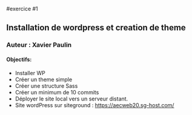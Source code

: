#exercice #1 

## Installation de wordpress et creation de theme
### Auteur : Xavier Paulin
#### Objectifs: 
- Installer WP
- Créer un theme simple
- Créer une structure Sass
- Créer un minimum de 10 commits 
- Déployer le site local vers un serveur distant. 
- Site wordPress sur siteground : https://aecweb20.sg-host.com/